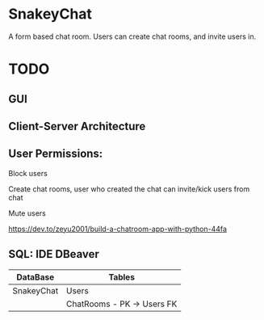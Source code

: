 # SnakeyChat
A form based chat room. Users can create chat rooms, and invite users in. 

# TODO

## GUI

## Client-Server Architecture



## User Permissions:

Block users

Create chat rooms, user who created the chat can invite/kick users from chat

Mute users


https://dev.to/zeyu2001/build-a-chatroom-app-with-python-44fa


## SQL: IDE DBeaver

DataBase      | Tables
------------- | -------------
SnakeyChat    | Users
              | ChatRooms - PK -> Users FK
              
